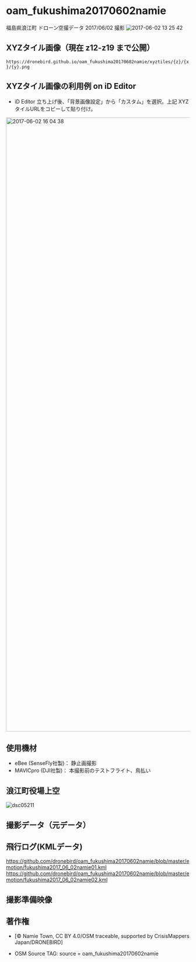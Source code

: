 # oam_fukushima20170602namie
福島県浪江町 ドローン空撮データ 2017/06/02 撮影
![2017-06-02 13 25 42](https://cloud.githubusercontent.com/assets/416977/26710744/4c56a400-4797-11e7-87af-e3cd736aeb25.jpg)

## XYZタイル画像（現在 z12-z19 まで公開）
`https://dronebird.github.io/oam_fukushima20170602namie/xyztiles/{z}/{x}/{y}.png`

## XYZタイル画像の利用例 on iD Editor
* iD Editor 立ち上げ後、「背景画像設定」から「カスタム」を選択。上記 XYZタイルURLをコピーして貼り付け。
<img width="1680" alt="2017-06-02 16 04 38" src="https://cloud.githubusercontent.com/assets/416977/26714627/466474ee-47ad-11e7-8e3c-57c3ba3e6383.png">

## 使用機材
* eBee (SenseFly社製)： 静止画撮影
* MAVICpro (DJI社製)： 本撮影前のテストフライト、鳥払い

## 浪江町役場上空
![dsc05211](https://cloud.githubusercontent.com/assets/416977/26708926/f1be4f8c-4789-11e7-8a14-572a9fa4ef5e.JPG)


## 撮影データ（元データ）


## 飛行ログ(KMLデータ)
https://github.com/dronebird/oam_fukushima20170602namie/blob/master/emotion/fukushima2017_06_02namie01.kml
https://github.com/dronebird/oam_fukushima20170602namie/blob/master/emotion/fukushima2017_06_02namie02.kml


## 撮影準備映像

## 著作権
* [© Namie Town, CC BY 4.0/OSM traceable, supported by CrisisMappers Japan/DRONEBIRD]

* OSM Source TAG: source = oam_fukushima20170602namie
